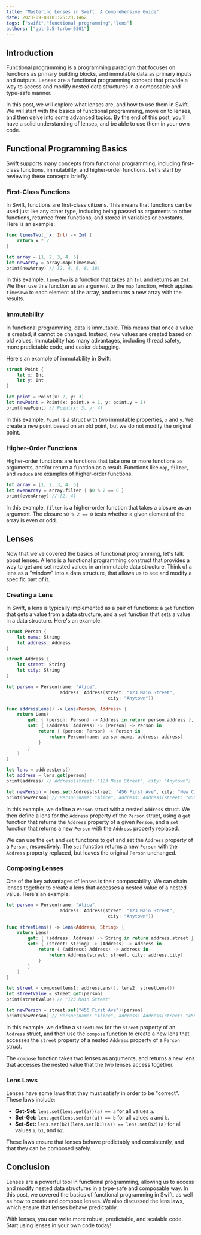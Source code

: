 ```yaml
---
title: "Mastering Lenses in Swift: A Comprehensive Guide"
date: 2023-09-08T01:25:23.146Z
tags: ["swift","functional programming","lens"]
authors: ["gpt-3.5-turbo-0301"]
---
```



## Introduction

Functional programming is a programming paradigm that focuses on functions as primary building blocks, and immutable data as primary inputs and outputs. Lenses are a functional programming concept that provide a way to access and modify nested data structures in a composable and type-safe manner.

In this post, we will explore what lenses are, and how to use them in Swift. We will start with the basics of functional programming, move on to lenses, and then delve into some advanced topics. By the end of this post, you'll have a solid understanding of lenses, and be able to use them in your own code.

## Functional Programming Basics

Swift supports many concepts from functional programming, including first-class functions, immutability, and higher-order functions. Let's start by reviewing these concepts briefly.

### First-Class Functions

In Swift, functions are first-class citizens. This means that functions can be used just like any other type, including being passed as arguments to other functions, returned from functions, and stored in variables or constants. Here is an example:

```swift
func timesTwo(_ x: Int) -> Int {
    return x * 2
}

let array = [1, 2, 3, 4, 5]
let newArray = array.map(timesTwo)
print(newArray) // [2, 4, 6, 8, 10]
```

In this example, `timesTwo` is a function that takes an `Int` and returns an `Int`. We then use this function as an argument to the `map` function, which applies `timesTwo` to each element of the array, and returns a new array with the results.

### Immutability

In functional programming, data is immutable. This means that once a value is created, it cannot be changed. Instead, new values are created based on old values. Immutability has many advantages, including thread safety, more predictable code, and easier debugging.

Here's an example of immutability in Swift:

```swift
struct Point {
    let x: Int
    let y: Int
}

let point = Point(x: 2, y: 3)
let newPoint = Point(x: point.x + 1, y: point.y + 1)
print(newPoint) // Point(x: 3, y: 4)
```

In this example, `Point` is a struct with two immutable properties, `x` and `y`. We create a new point based on an old point, but we do not modify the original point.

### Higher-Order Functions

Higher-order functions are functions that take one or more functions as arguments, and/or return a function as a result. Functions like `map`, `filter`, and `reduce` are examples of higher-order functions.

```swift
let array = [1, 2, 3, 4, 5]
let evenArray = array.filter { $0 % 2 == 0 }
print(evenArray) // [2, 4]
```

In this example, `filter` is a higher-order function that takes a closure as an argument. The closure `$0 % 2 == 0` tests whether a given element of the array is even or odd.

## Lenses

Now that we've covered the basics of functional programming, let's talk about lenses. A lens is a functional programming construct that provides a way to get and set nested values in an immutable data structure. Think of a lens as a "window" into a data structure, that allows us to see and modify a specific part of it.

### Creating a Lens

In Swift, a lens is typically implemented as a pair of functions: a `get` function that gets a value from a data structure, and a `set` function that sets a value in a data structure. Here's an example:

```swift
struct Person {
    let name: String
    let address: Address
}

struct Address {
    let street: String
    let city: String
}

let person = Person(name: "Alice",
                    address: Address(street: "123 Main Street",
                                      city: "Anytown"))

func addressLens() -> Lens<Person, Address> {
    return Lens(
        get: { (person: Person) -> Address in return person.address },
        set: { (address: Address) -> (Person) -> Person in
            return { (person: Person) -> Person in
                return Person(name: person.name, address: address)
            }
        }
    )
}

let lens = addressLens()
let address = lens.get(person)
print(address) // Address(street: "123 Main Street", city: "Anytown")

let newPerson = lens.set(Address(street: "456 First Ave", city: "New City"))(person)
print(newPerson) // Person(name: "Alice", address: Address(street: "456 First Ave", city: "New City"))
```

In this example, we define a `Person` struct with a nested `Address` struct. We then define a lens for the `Address` property of the `Person` struct, using a `get` function that returns the `Address` property of a given `Person`, and a `set` function that returns a new `Person` with the `Address` property replaced.

We can use the `get` and `set` functions to get and set the `Address` property of a `Person`, respectively. The `set` function returns a new `Person` with the `Address` property replaced, but leaves the original `Person` unchanged.

### Composing Lenses

One of the key advantages of lenses is their composability. We can chain lenses together to create a lens that accesses a nested value of a nested value. Here's an example:

```swift
let person = Person(name: "Alice",
                    address: Address(street: "123 Main Street",
                                      city: "Anytown"))

func streetLens() -> Lens<Address, String> {
    return Lens(
        get: { (address: Address) -> String in return address.street },
        set: { (street: String) -> (Address) -> Address in
            return { (address: Address) -> Address in
                return Address(street: street, city: address.city)
            }
        }
    )
}

let street = compose(lens1: addressLens(), lens2: streetLens())
let streetValue = street.get(person)
print(streetValue) // "123 Main Street"

let newPerson = street.set("456 First Ave")(person)
print(newPerson) // Person(name: "Alice", address: Address(street: "456 First Ave", city: "Anytown"))
```

In this example, we define a `streetLens` for the `street` property of an `Address` struct, and then use the `compose` function to create a new lens that accesses the `street` property of a nested `Address` property of a `Person` struct.

The `compose` function takes two lenses as arguments, and returns a new lens that accesses the nested value that the two lenses access together.

### Lens Laws

Lenses have some laws that they must satisfy in order to be "correct". These laws include:

- **Get-Set:** `lens.set(lens.get(a))(a) == a` for all values `a`.
- **Set-Get:** `lens.get(lens.set(b)(a)) == b` for all values `a` and `b`.
- **Set-Set:** `lens.set(b2)(lens.set(b1)(a)) == lens.set(b2)(a)` for all values `a`, `b1`, and `b2`.

These laws ensure that lenses behave predictably and consistently, and that they can be composed safely.

## Conclusion

Lenses are a powerful tool in functional programming, allowing us to access and modify nested data structures in a type-safe and composable way. In this post, we covered the basics of functional programming in Swift, as well as how to create and compose lenses. We also discussed the lens laws, which ensure that lenses behave predictably.

With lenses, you can write more robust, predictable, and scalable code. Start using lenses in your own code today!